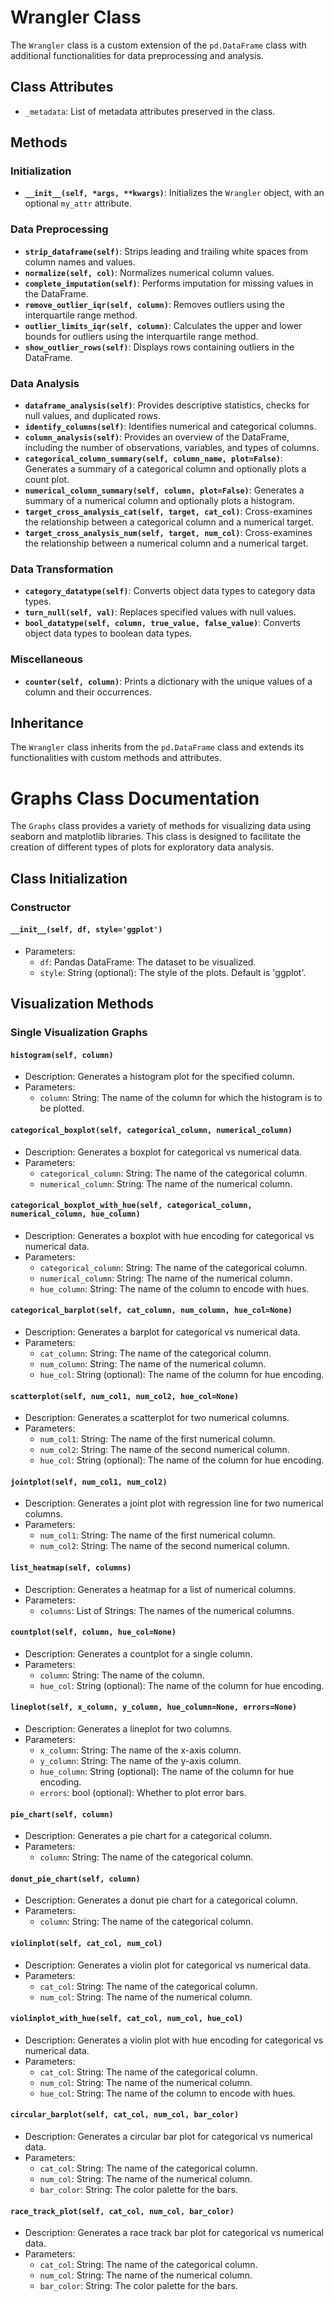 # Wrangler Class

The `Wrangler` class is a custom extension of the `pd.DataFrame` class with additional functionalities for data preprocessing and analysis.

## Class Attributes

- `_metadata`: List of metadata attributes preserved in the class.

## Methods

### Initialization

- **`__init__(self, *args, **kwargs)`**: Initializes the `Wrangler` object, with an optional `my_attr` attribute.

### Data Preprocessing

- **`strip_dataframe(self)`**: Strips leading and trailing white spaces from column names and values.
- **`normalize(self, col)`**: Normalizes numerical column values.
- **`complete_imputation(self)`**: Performs imputation for missing values in the DataFrame.
- **`remove_outlier_iqr(self, column)`**: Removes outliers using the interquartile range method.
- **`outlier_limits_iqr(self, column)`**: Calculates the upper and lower bounds for outliers using the interquartile range method.
- **`show_outlier_rows(self)`**: Displays rows containing outliers in the DataFrame.

### Data Analysis

- **`dataframe_analysis(self)`**: Provides descriptive statistics, checks for null values, and duplicated rows.
- **`identify_columns(self)`**: Identifies numerical and categorical columns.
- **`column_analysis(self)`**: Provides an overview of the DataFrame, including the number of observations, variables, and types of columns.
- **`categorical_column_summary(self, column_name, plot=False)`**: Generates a summary of a categorical column and optionally plots a count plot.
- **`numerical_column_summary(self, column, plot=False)`**: Generates a summary of a numerical column and optionally plots a histogram.
- **`target_cross_analysis_cat(self, target, cat_col)`**: Cross-examines the relationship between a categorical column and a numerical target.
- **`target_cross_analysis_num(self, target, num_col)`**: Cross-examines the relationship between a numerical column and a numerical target.

### Data Transformation

- **`category_datatype(self)`**: Converts object data types to category data types.
- **`turn_null(self, val)`**: Replaces specified values with null values.
- **`bool_datatype(self, column, true_value, false_value)`**: Converts object data types to boolean data types.

### Miscellaneous

- **`counter(self, column)`**: Prints a dictionary with the unique values of a column and their occurrences.

## Inheritance

The `Wrangler` class inherits from the `pd.DataFrame` class and extends its functionalities with custom methods and attributes.

# Graphs Class Documentation

The `Graphs` class provides a variety of methods for visualizing data using seaborn and matplotlib libraries. This class is designed to facilitate the creation of different types of plots for exploratory data analysis.

## Class Initialization

### Constructor

#### `__init__(self, df, style='ggplot')`

- Parameters:
  - `df`: Pandas DataFrame: The dataset to be visualized.
  - `style`: String (optional): The style of the plots. Default is 'ggplot'.

## Visualization Methods

### Single Visualization Graphs

#### `histogram(self, column)`

- Description: Generates a histogram plot for the specified column.
- Parameters:
  - `column`: String: The name of the column for which the histogram is to be plotted.

#### `categorical_boxplot(self, categorical_column, numerical_column)`

- Description: Generates a boxplot for categorical vs numerical data.
- Parameters:
  - `categorical_column`: String: The name of the categorical column.
  - `numerical_column`: String: The name of the numerical column.

#### `categorical_boxplot_with_hue(self, categorical_column, numerical_column, hue_column)`

- Description: Generates a boxplot with hue encoding for categorical vs numerical data.
- Parameters:
  - `categorical_column`: String: The name of the categorical column.
  - `numerical_column`: String: The name of the numerical column.
  - `hue_column`: String: The name of the column to encode with hues.

#### `categorical_barplot(self, cat_column, num_column, hue_col=None)`

- Description: Generates a barplot for categorical vs numerical data.
- Parameters:
  - `cat_column`: String: The name of the categorical column.
  - `num_column`: String: The name of the numerical column.
  - `hue_col`: String (optional): The name of the column for hue encoding.

#### `scatterplot(self, num_col1, num_col2, hue_col=None)`

- Description: Generates a scatterplot for two numerical columns.
- Parameters:
  - `num_col1`: String: The name of the first numerical column.
  - `num_col2`: String: The name of the second numerical column.
  - `hue_col`: String (optional): The name of the column for hue encoding.

#### `jointplot(self, num_col1, num_col2)`

- Description: Generates a joint plot with regression line for two numerical columns.
- Parameters:
  - `num_col1`: String: The name of the first numerical column.
  - `num_col2`: String: The name of the second numerical column.

#### `list_heatmap(self, columns)`

- Description: Generates a heatmap for a list of numerical columns.
- Parameters:
  - `columns`: List of Strings: The names of the numerical columns.

#### `countplot(self, column, hue_col=None)`

- Description: Generates a countplot for a single column.
- Parameters:
  - `column`: String: The name of the column.
  - `hue_col`: String (optional): The name of the column for hue encoding.

#### `lineplot(self, x_column, y_column, hue_column=None, errors=None)`

- Description: Generates a lineplot for two columns.
- Parameters:
  - `x_column`: String: The name of the x-axis column.
  - `y_column`: String: The name of the y-axis column.
  - `hue_column`: String (optional): The name of the column for hue encoding.
  - `errors`: bool (optional): Whether to plot error bars.

#### `pie_chart(self, column)`

- Description: Generates a pie chart for a categorical column.
- Parameters:
  - `column`: String: The name of the categorical column.

#### `donut_pie_chart(self, column)`

- Description: Generates a donut pie chart for a categorical column.
- Parameters:
  - `column`: String: The name of the categorical column.

#### `violinplot(self, cat_col, num_col)`

- Description: Generates a violin plot for categorical vs numerical data.
- Parameters:
  - `cat_col`: String: The name of the categorical column.
  - `num_col`: String: The name of the numerical column.

#### `violinplot_with_hue(self, cat_col, num_col, hue_col)`

- Description: Generates a violin plot with hue encoding for categorical vs numerical data.
- Parameters:
  - `cat_col`: String: The name of the categorical column.
  - `num_col`: String: The name of the numerical column.
  - `hue_col`: String: The name of the column to encode with hues.

#### `circular_barplot(self, cat_col, num_col, bar_color)`

- Description: Generates a circular bar plot for categorical vs numerical data.
- Parameters:
  - `cat_col`: String: The name of the categorical column.
  - `num_col`: String: The name of the numerical column.
  - `bar_color`: String: The color palette for the bars.

#### `race_track_plot(self, cat_col, num_col, bar_color)`

- Description: Generates a race track bar plot for categorical vs numerical data.
- Parameters:
  - `cat_col`: String: The name of the categorical column.
  - `num_col`: String: The name of the numerical column.
  - `bar_color`: String: The color palette for the bars.

